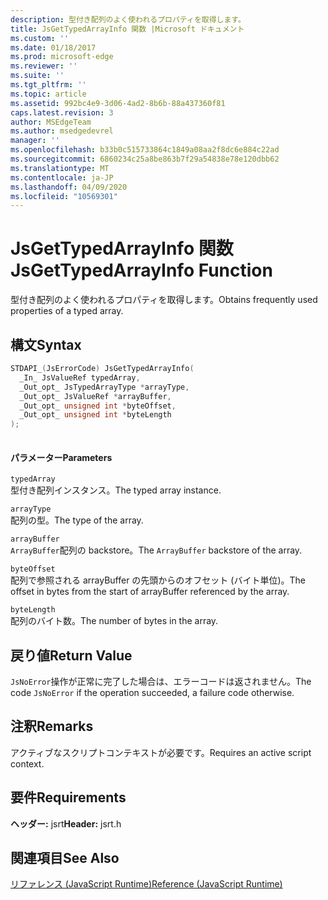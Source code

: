```yaml
---
description: 型付き配列のよく使われるプロパティを取得します。
title: JsGetTypedArrayInfo 関数 |Microsoft ドキュメント
ms.custom: ''
ms.date: 01/18/2017
ms.prod: microsoft-edge
ms.reviewer: ''
ms.suite: ''
ms.tgt_pltfrm: ''
ms.topic: article
ms.assetid: 992bc4e9-3d06-4ad2-8b6b-88a437360f81
caps.latest.revision: 3
author: MSEdgeTeam
ms.author: msedgedevrel
manager: ''
ms.openlocfilehash: b33b0c515733864c1849a08aa2f8dc6e884c22ad
ms.sourcegitcommit: 6860234c25a8be863b7f29a54838e78e120dbb62
ms.translationtype: MT
ms.contentlocale: ja-JP
ms.lasthandoff: 04/09/2020
ms.locfileid: "10569301"
---
```

# <span data-ttu-id="d09d4-103">JsGetTypedArrayInfo 関数</span><span class="sxs-lookup"><span data-stu-id="d09d4-103">JsGetTypedArrayInfo Function</span></span>
<span data-ttu-id="d09d4-104">型付き配列のよく使われるプロパティを取得します。</span><span class="sxs-lookup"><span data-stu-id="d09d4-104">Obtains frequently used properties of a typed array.</span></span>  
  
## <span data-ttu-id="d09d4-105">構文</span><span class="sxs-lookup"><span data-stu-id="d09d4-105">Syntax</span></span>  
  
```cpp  
STDAPI_(JsErrorCode) JsGetTypedArrayInfo(  
  _In_ JsValueRef typedArray,  
  _Out_opt_ JsTypedArrayType *arrayType,  
  _Out_opt_ JsValueRef *arrayBuffer,  
  _Out_opt_ unsigned int *byteOffset,  
  _Out_opt_ unsigned int *byteLength  
);  
  
```  
  
#### <span data-ttu-id="d09d4-106">パラメーター</span><span class="sxs-lookup"><span data-stu-id="d09d4-106">Parameters</span></span>  
 `typedArray`  
 <span data-ttu-id="d09d4-107">型付き配列インスタンス。</span><span class="sxs-lookup"><span data-stu-id="d09d4-107">The typed array instance.</span></span>  
  
 `arrayType`  
 <span data-ttu-id="d09d4-108">配列の型。</span><span class="sxs-lookup"><span data-stu-id="d09d4-108">The type of the array.</span></span>  
  
 `arrayBuffer`  
 <span data-ttu-id="d09d4-109">`ArrayBuffer`配列の backstore。</span><span class="sxs-lookup"><span data-stu-id="d09d4-109">The `ArrayBuffer` backstore of the array.</span></span>  
  
 `byteOffset`  
 <span data-ttu-id="d09d4-110">配列で参照される arrayBuffer の先頭からのオフセット (バイト単位)。</span><span class="sxs-lookup"><span data-stu-id="d09d4-110">The offset in bytes from the start of arrayBuffer referenced by the array.</span></span>  
  
 `byteLength`  
 <span data-ttu-id="d09d4-111">配列のバイト数。</span><span class="sxs-lookup"><span data-stu-id="d09d4-111">The number of bytes in the array.</span></span>  
  
## <span data-ttu-id="d09d4-112">戻り値</span><span class="sxs-lookup"><span data-stu-id="d09d4-112">Return Value</span></span>  
 <span data-ttu-id="d09d4-113">`JsNoError`操作が正常に完了した場合は、エラーコードは返されません。</span><span class="sxs-lookup"><span data-stu-id="d09d4-113">The code `JsNoError` if the operation succeeded, a failure code otherwise.</span></span>  
  
## <span data-ttu-id="d09d4-114">注釈</span><span class="sxs-lookup"><span data-stu-id="d09d4-114">Remarks</span></span>  
 <span data-ttu-id="d09d4-115">アクティブなスクリプトコンテキストが必要です。</span><span class="sxs-lookup"><span data-stu-id="d09d4-115">Requires an active script context.</span></span>  
  
## <span data-ttu-id="d09d4-116">要件</span><span class="sxs-lookup"><span data-stu-id="d09d4-116">Requirements</span></span>  
 <span data-ttu-id="d09d4-117">**ヘッダー:** jsrt</span><span class="sxs-lookup"><span data-stu-id="d09d4-117">**Header:** jsrt.h</span></span>  
  
## <span data-ttu-id="d09d4-118">関連項目</span><span class="sxs-lookup"><span data-stu-id="d09d4-118">See Also</span></span>  
 [<span data-ttu-id="d09d4-119">リファレンス (JavaScript Runtime)</span><span class="sxs-lookup"><span data-stu-id="d09d4-119">Reference (JavaScript Runtime)</span></span>](../chakra-hosting/reference-javascript-runtime.md)